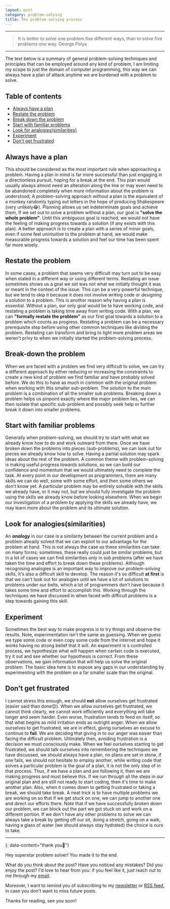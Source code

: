```yaml
---
layout: post
category: problem-solving
title: The problem-solving process
---
```


---
> It is better to solve one problem five different ways, than to solve five problems one way. George Polya


---

The text below is a summary of general problem-solving techniques and principles that can be employed
around any kind of problem, I am limiting my scope to just the domain of computer programming, this way we can always
have a plan of attack anytime we are burdened with a problem to solve.

## Table of contents

- [Always have a plan](#always-have-a-plan)
- [Restate the problem](#restate-the-problem)
- [Break down the problem](#break-down-the-problem)
- [Start with familiar problems](#start-with-familiar-problems)
- [Look for analogies(similarities)](#look-for-analogiessimilarities)
- [Experiment](#experiment)
- [Don't get frustrated](#dont-get-frustrated)

## Always have a plan

This should be considered as the most important rule when approaching a problem. Having a plan in mind is far more
successful than just engaging in a directionless pursuit, hoping for a break at the end. This plan would usually always
almost need an alteration along the line or may even need to be abandoned completely when more information about the
problem is understood; A problem-solving approach without a plan is the equivalent of a monkey randomly typing out
letters in the hope of producing Shakespeare (very unlikely😂). Planning allows us set indeterminate goals and achieve
them, If we set out to solve a problem without a plan, our goal is **"solve the whole problem"**. Until this ambiguous
goal is reached, we would not have the feeling of making progress towards a solution (if any exists with this plan). A
better approach is to create a plan with a series of minor goals, even if some feel unintuitive to the problem at hand,
we would make measurable progress towards a solution and feel our time has been spent far more wisely.

## Restate the problem

In some cases, a problem that seems very difficult may turn out to be easy when stated in a different way or using
different terms. Restating an issue sometimes shows us a goal we set was not what we initially thought it was or meant
in the context of the issue. This can be a very powerful technique, but we tend to skip it because it does not involve
writing code or designing a solution to a problem. This is another reason why having a plan is essential. Without a
plan, our only goal would be to have working code, and restating a problem is taking time away from writing code. With a
plan, we can **"formally restate the problem"** as our first goal towards a solution to a problem which counts as
progress. Restating a problem can be a necessary prerequisite step before using other common techniques like dividing
the problem. Restating can transform and bring to light more problem areas we weren't privy to when we initially started
the problem-solving process.

## Break-down the problem

When we are faced with a problem we find very difficult to solve, we can try a different approach by either reducing or
increasing the constraints to create a new kind of problem we find familiar and have probably solved before. We do this
to have as much in common with the original problem when working with this smaller sub-problem. The solution to the main
problem is a combination of all the smaller sub problems. Breaking down a problem helps us pinpoint exactly where the
major problem lies, we can then isolate that specific sub-problem and possibly seek help or further break it down into
smaller problems.

## Start with familiar problems

Generally when problem-solving, we should try to start with what we already know how to do and work outward from there.
Once we have broken down the problems into pieces (sub-problems), we can look out for pieces we already know how to
solve. Having a partial solution may spark ideas about the rest of the problem. A common theme with problem-solving is
making useful progress towards solutions, so we can build our confidence and momentum that we would ultimately need to
complete the task. At every point in our development as programmers, there are many skills we can do well, some with
some effort, and then some others we don't know yet. A particular problem may be entirely solvable with the skills we
already have, or it may not, but we should fully investigate the problem using the skills we already know before looking
elsewhere. When we begin our investigation of a problem by applying the skills we already have, we may learn more about
the problem and its ultimate solution.

## Look for analogies(similarities)

An _**analogy**_ in our case is a similarity between the current problem and a problem already solved that we can
exploit to our advantage for the problem at hand. This is not always the case as these similarities can take on many
forms;
sometimes, these really could just be similar problems, but in a lot of cases we can find similarities only in sub
problems (after we have taken the time and effort to break down these problems). Although recognising analogies is an
important way to improve our problem-solving skills, it's also a difficult skill to develop. The reason it's so
difficult **at first** is that we can't look out for analogies until we have a lot of solutions to problems under our
belts, which a lot of programmers don't have because it takes some time and effort to accomplish this. Working through
the techniques we have discussed in when faced with difficult problems is a step towards gaining this skill.

## Experiment

Sometimes the best way to make progress is to try things and observe the results. Note, experimentation isn't the same
as
guessing. When we guess we type some code or even copy some code from the internet and hope it works having no strong
belief that it will. An experiment is s controlled process, we hypothesize what will happen when certain code is
executed, try it out and see whether our hypothesis is correct. From these observations, we gain information that will
help us solve the original problem. The basic idea here is to expose any gaps in our understanding by experimenting with
the problem on a far smaller scale than the original.

## Don't get frustrated

I cannot stress this enough, we should **not** allow ourselves get frustrated (easier said than done😌). When we allow
ourselves get frustrated, we cannot think clearly, we cannot work efficiently and everything will take longer and seem
harder. Even worse, frustration tends to feed on itself, so that what begins as mild irritation ends as outright anger.
When we allow ourselves to get frustrated, we are in effect, giving ourselves an excuse to continue to **fail**. We are
deciding that giving in to our anger was easier than facing the difficult problem. Ultimately then, avoiding frustration
is a decision we must consciously make. When we feel ourselves starting to get frustrated, we should talk ourselves into
remembering the techniques we have discussed, we should always have a plan, no plans are set in stone, if one fails, we
should not hesitate to employ another, while writing code that solves a particular problem is the goal of a
plan, it is not the only step of in that process. Thus, if we have a plan and are following it, then we are making
progress and must believe this. If we run through all the steps in our original plan and are still not ready to start
coding,
then it's time to make another plan. Also, when it comes down to getting frustrated or taking a break, we should take
break. A neat trick is to have multiple problems we are working on so that if we get stuck on one, we can jump to
another one and direct our efforts there. Note that if we have successfully broken down our problem, we can block out
the part we got stuck on and work on a different portion. If we don't have any other problems to solve we can always
take a break by getting off our sit, doing a stretch, going on a walk, having a glass of water (we should always stay
hydrated) the choice is ours to take.



---
{: data-content="thank you👏"}

Hey superstar problem solver! You made it to the end.

What do you think about the post? Have you noticed any mistakes? Did you enjoy the post? I'd love to hear from you: if
you feel like it, just reach out to me through my [email](mailto:lamar.grimah@gmail.com).

Moreover, I want to remind you of subscribing to my [newsletter](https://tinyletter.com/thenorthstar)
or [RSS feed](/feed.xml), in case you don't want to miss future posts.

Thanks for reading, see you soon!